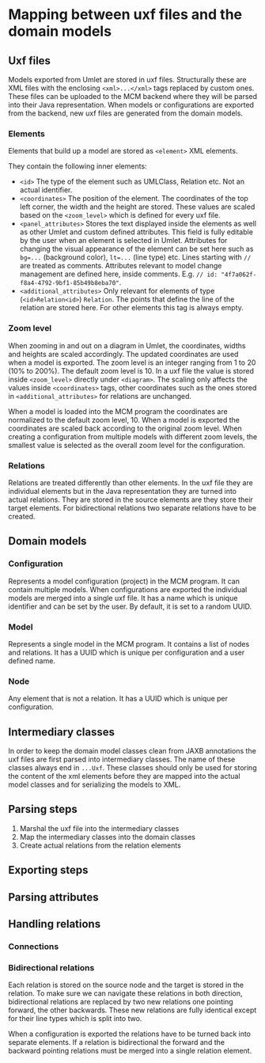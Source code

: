 # Mapping between uxf files and the domain models

## Uxf files

Models exported from Umlet are stored in uxf files.
Structurally these are XML files with the enclosing `<xml>...</xml>` tags replaced by custom ones.
These files can be uploaded to the MCM backend where they will be parsed into their Java representation.
When models or configurations are exported from the backend, new uxf files are generated from the domain models.

### Elements

Elements that build up a model are stored as `<element>` XML elements.

They contain the following inner elements:

- `<id>` The type of the element such as UMLClass, Relation etc. Not an actual identifier.
- `<coordinates>` The position of the element. The coordinates of the top left corner,
  the width and the height are stored. These values are scaled based on the `<zoom_level>` which is defined for every uxf
  file.
- `<panel_attributes>` Stores the text displayed inside the elements as well as other Umlet and custom defined attributes.
  This field is fully editable by the user when an element is selected in Umlet. Attributes for changing the visual appearance
  of the element can be set here such as `bg=...` (background color), `lt=...` (line type) etc. Lines starting with `//`
  are treated as comments. Attributes relevant to model change management are defined here, inside comments.
  E.g. `// id: "4f7a062f-f8a4-4792-9bf1-85b49b8eba70"`.
- `<additional_attributes>` Only relevant for elements of type (`<id>Relation<id>`) `Relation`. The points that define the line of the relation
  are stored here. For other elements this tag is always empty.

### Zoom level

When zooming in and out on a diagram in Umlet, the coordinates, widths and heights are scaled accordingly. The updated
coordinates are used when a model is exported. The zoom level is an integer ranging from 1 to 20 (10% to 200%). The default
zoom level is 10. In a uxf file the value is stored inside `<zoom_level>` directly under `<diagram>`. The scaling only
affects the values inside `<coordinates>` tags, other coordinates such as the ones stored in `<additional_attributes>`
for relations are unchanged.

When a model is loaded into the MCM program the coordinates are normalized to the default zoom level, 10. When a model
is exported the coordinates are scaled back according to the original zoom level. When creating a configuration from
multiple models with different zoom levels, the smallest value is selected as the overall zoom level for the configuration.

### Relations

Relations are treated differently than other elements. In the uxf file they are individual elements but in the Java
representation they are turned into actual relations. They are stored in the source elements are they store their target
elements. For bidirectional relations two separate relations have to be created.

## Domain models

### Configuration

Represents a model configuration (project) in the MCM program. It can contain multiple models. When configurations
are exported the individual models are merged into a single uxf file. It has a name which is unique identifier and
can be set by the user. By default, it is set to a random UUID.

### Model

Represents a single model in the MCM program. It contains a list of nodes and relations. It has a UUID which is unique
per configuration and a user defined name.

### Node

Any element that is not a relation. It has a UUID which is unique per configuration.

## Intermediary classes

In order to keep the domain model classes clean from JAXB annotations the uxf files are first parsed into
intermediary classes. The name of these classes always end in `...Uxf`. These classes should only be used
for storing the content of the xml elements before they are mapped into the actual model classes and for
serializing the models to XML.

## Parsing steps

1. Marshal the uxf file into the intermediary classes
2. Map the intermediary classes into the domain classes
3. Create actual relations from the relation elements

## Exporting steps

## Parsing attributes

## Handling relations

### Connections

### Bidirectional relations

Each relation is stored on the source node and the target is stored in the relation. To make sure we can
navigate these relations in both direction, bidirectional relations are replaced by two new relations one pointing
forward, the other backwards. These new relations are fully identical except for their line types which is split into
two.

When a configuration is exported the relations have to be turned back into separate elements. If a relation is bidirectional
the forward and the backward pointing relations must be merged into a single relation element.